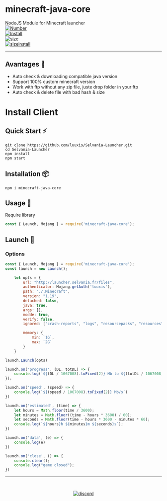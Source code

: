 # minecraft-java-core
NodeJS Module for Minecraft launcher
<br>
[![Number](https://img.shields.io/npm/v/minecraft-java-core?style=social&logo=appveyor)](https://npmjs.com/minecraft-java-core)
<br>
[![Install](https://img.shields.io/npm/dm/minecraft-java-core.svg?style=social&logo=appveyor)](https://npmjs.com/minecraft-java-core)
<br>
[![size](https://img.shields.io/github/languages/code-size/luuxis/minecraft-java-core?style=social&logo=appveyor)](https://npmjs.com/minecraft-java-core)
<br>
[![sizeinstall](https://badgen.net/packagephobia/install/minecraft-java-core)](https://npmjs.com/minecraft-java-core)

---
## Avantages :dizzy:
- Auto check & downloading compatible java version
- Support 100% custom minecraft version
- Work with ftp without any zip file, juste drop folder in your ftp
- Auto check & delete file with bad hash & size

# Install Client

## Quick Start :zap:
```npm
git clone https://github.com/luuxis/Selvania-Launcher.git
cd Selvania-Launcher
npm install
npm start
```

## Installation :package:
```npm
npm i minecraft-java-core
```

## Usage :triangular_flag_on_post:
Require library
```javascript
const { Launch, Mojang } = require('minecraft-java-core');
```

## Launch :rocket:
### Options
```javascript
const { Launch, Mojang } = require('minecraft-java-core');
const launch = new Launch();

    let opts = {
        url: "http://launcher.selvania.fr/files",
        authenticator: Mojang.getAuth('luuxis'),
        path: "./.Minecraft",
        version: "1.19",
        detached: false,
        java: true,
        args: [],
        modde: true,
        verify: false,
        ignored: ["crash-reports", "logs", "resourcepacks", "resources", "saves", "shaderpacks", "options.txt", "optionsof.txt"],

        memory: {
            min: `1G`,
            max: `2G`
        }
    }

launch.Launch(opts)

launch.on('progress', (DL, totDL) => {
    console.log(`${(DL / 1067008).toFixed(2)} Mb to ${(totDL / 1067008).toFixed(2)} Mb`);
});

launch.on('speed', (speed) => {
    console.log(`${(speed / 1067008).toFixed(2)} Mb/s`)
})

launch.on('estimated', (time) => {
    let hours = Math.floor(time / 3600);
    let minutes = Math.floor((time - hours * 3600) / 60);
    let seconds = Math.floor(time - hours * 3600 - minutes * 60);
    console.log(`${hours}h ${minutes}m ${seconds}s`);
})

launch.on('data', (e) => {
    console.log(e)
})

launch.on('close', () => {
    console.clear();
    console.log("game closed");
})
```
---
<br>

[<p align="center"><img src="https://discordapp.com/api/guilds/819729377650278420/embed.png?style=banner4" alt="discord">](https://discord.gg/e9q7Yr2cuQ) 
